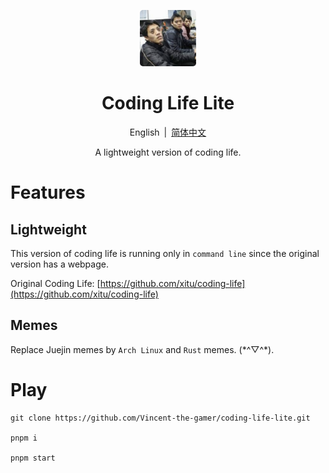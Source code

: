 <p align="center">
    <img src=".github/coding-life-lite.png" style="height: 90px; border-radius: 5px;"/>
</p>

<h1 align="center">Coding Life Lite</h1>

<p align="center">
    <span>English</span>
    <span style="margin-inline: 3px;">|</span>
    <span>
        <a href="./README_ZH.md">简体中文</a>
    </span>
</p>

<p align="center">A lightweight version of coding life.</p>

# Features

## Lightweight

This version of coding life is running only in `command line` since the original version has a webpage.

Original Coding Life: [https://github.com/xitu/coding-life](https://github.com/xitu/coding-life)

## Memes
Replace Juejin memes by `Arch Linux` and `Rust` memes. (\*^▽^\*).


# Play
```shell
git clone https://github.com/Vincent-the-gamer/coding-life-lite.git

pnpm i

pnpm start
```